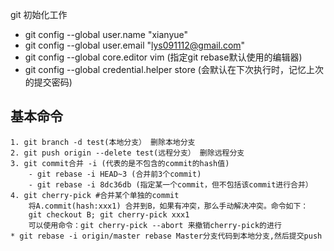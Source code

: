 

git 初始化工作
* git config --global user.name "xianyue"
* git config --global user.email "lys091112@gmail.com"
* git config --global core.editor vim  (指定git rebase默认使用的编辑器)
* git config --global credential.helper store (会默认在下次执行时，记忆上次的提交密码)

## 基本命令
    
    1. git branch -d test(本地分支） 删除本地分支 
    2. git push origin --delete test(远程分支） 删除远程分支
    3. git commit合并 -i (代表的是不包含的commit的hash值)
        - git rebase -i HEAD~3 (合并前3个commit)
        - git rebase -i 8dc36db (指定某一个commit，但不包括该commit进行合并）
    4. git cherry-pick #合并某个单独的commit
        将A.commit(hash:xxx1) 合并到B，如果有冲突，那么手动解决冲突。命令如下：
        git checkout B; git cherry-pick xxx1
        可以使用命令：git cherry-pick --abort 来撤销cherry-pick的进行
    * git rebase -i origin/master rebase Master分支代码到本地分支,然后提交push
        
    

